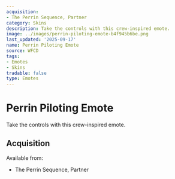 ```yaml
---
acquisition:
- The Perrin Sequence, Partner
category: Skins
description: Take the controls with this crew-inspired emote.
image: ../images/perrin-piloting-emote-b4f945b6be.png
last_updated: '2025-09-17'
name: Perrin Piloting Emote
source: WFCD
tags:
- Emotes
- Skins
tradable: false
type: Emotes
---
```


# Perrin Piloting Emote

Take the controls with this crew-inspired emote.

## Acquisition

Available from:
- The Perrin Sequence, Partner

